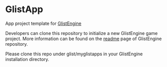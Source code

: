 # GlistApp
App project template for [GlistEngine](https://github.com/GlistEngine/GlistEngine)

Developers can clone this repository to initialize a new GlistEngine game project. More information can be found on the [readme](https://github.com/GlistEngine/GlistEngine/blob/main/README.md) page of GlistEngine repository.

Please clone this repo under glist/myglistapps in your GlistEngine installation directory.
